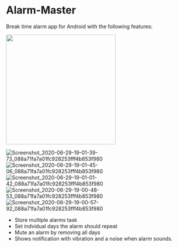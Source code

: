 # Alarm-Master
Break time alarm app for Android with the following features:


<img src="
![Screenshot_2020-06-29-19-01-39-73_088a71fa7a01fc928253fff4b853f980](https://user-images.githubusercontent.com/67589194/86013138-714e9180-ba3c-11ea-93fe-928c416f396e.jpg)" width="300" />



![Screenshot_2020-06-29-19-01-39-73_088a71fa7a01fc928253fff4b853f980](https://user-images.githubusercontent.com/67589194/86013138-714e9180-ba3c-11ea-93fe-928c416f396e.jpg)
![Screenshot_2020-06-29-19-01-45-06_088a71fa7a01fc928253fff4b853f980](https://user-images.githubusercontent.com/67589194/86013145-74e21880-ba3c-11ea-86da-56cc566e4afb.jpg)
![Screenshot_2020-06-29-19-01-01-42_088a71fa7a01fc928253fff4b853f980](https://user-images.githubusercontent.com/67589194/86013150-76134580-ba3c-11ea-8a35-84b11bb5b747.jpg)
![Screenshot_2020-06-29-19-00-48-53_088a71fa7a01fc928253fff4b853f980](https://user-images.githubusercontent.com/67589194/86013162-77dd0900-ba3c-11ea-869e-7f1dc7845114.jpg)
![Screenshot_2020-06-29-19-00-57-92_088a71fa7a01fc928253fff4b853f980](https://user-images.githubusercontent.com/67589194/86013178-7b709000-ba3c-11ea-9449-b2a6557d18b3.jpg)

* Store multiple alarms task
* Set indvidual days the alarm should repeat
* Mute an alarm by removing all days
* Shows notification with vibration and a noise when alarm sounds.



